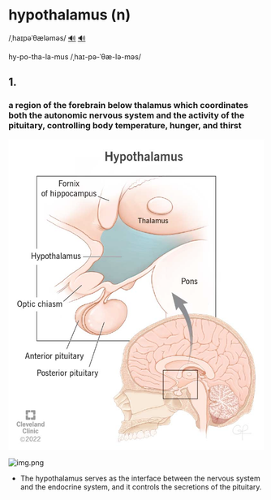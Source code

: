 # hypothalamus (n)

/ˌhaɪpəˈθæləməs/ [🔊](https://www.oxfordlearnersdictionaries.com/media/english/uk_pron/h/hyp/hypot/hypothalamus__gb_1.mp3) [🔊](https://www.oxfordlearnersdictionaries.com/media/english/us_pron/h/hyp/hypot/hypothalamus__us_1.mp3)

hy-po-tha-la-mus /ˌhaɪ-pə-ˈθæ-lə-məs/

## 1.

### a region of the forebrain below thalamus which coordinates both the autonomic nervous system and the activity of the pituitary, controlling body temperature, hunger, and thirst

![img.png](hypothalamus-01.png)

![img.png](hypothalamus-02.png)

- The hypothalamus serves as the interface between the nervous system and the endocrine system, and it controls the secretions of the pituitary.